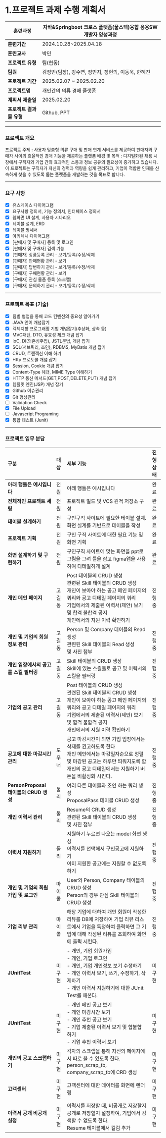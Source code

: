 # 1.프로젝트 과제 수행 계획서

| **훈련과정** | 자바&Springboot 크로스 플랫폼(풀스택)융합 응용SW개발자 양성과정 |
| --- | --- |
| **훈련기간** | 2024.10.28~2025.04.18 |
| **훈련교사** | 박민 |
| **프로젝트 유형** | 팀(협동) |
| **팀원** | 김정빈(팀장), 강수연, 정민지, 정현의, 이동욱, 한혜진 |
| **프로젝트 기간** | 2025.02.07 ~ 2025.02.20 |
| **프로젝트명** | 개인간의 의류 경매 플랫폼 |
| **계획서 제출일** | 2025.02.20 |
| **프로젝트 결과물 유형** | Github, PPT |

---

###  프로젝트 개요
프로젝트 주제 : 사용자 맞춤형 의류 구매 및 판매 연계 서비스를 제공하여 판매자와 구매자 사이의 효율적인 경매 기능을 제공하는 플랫폼
배경 및 목적 : 디지털화된 채용 시장에서 구직자와 기업 간의 효과적인 소통과 정보 공유의 필요성이 증가하고 있습니다. 이 프로젝트는 구직자가 자신의 경력과 역량을 쉽게 관리하고, 기업이 적합한 인재를 신속하게 찾을 수 있도록 돕는 플랫폼을 개발하는 것을 목표로 합니다.

---

### 요구 사항

- [x]  유스케이스 다이어그램
- [x]  요구사항 정의서, 기능 정의서, 인터페이스 정의서
- [x]  웹화면 UI 설계, 사용자 시나리오
- [x]  테이블 설계, ERD
- [x]  테이블 명세서
- [x]  아키텍처 다이어그램
- [x]  [판매자 및 구매자] 등록 및 로그인
- [x]  [판매자 및 구매자] 검색 기능
- [x]  [판매자] 상품등록 관리 - 보기/등록/수정/삭제
- [x]  [판매자] 판매현황 관리 - 보기
- [x]  [판매자] 답변하기 관리 - 보기/등록/수정/삭제 
- [x]  [구매자] 구매현황 관리 - 보기
- [x]  [구매자] 관심 물품 등록 (스크랩)
- [x]  [구매자] 문의하기 관리 - 보기/등록/수정/삭제
---

### 프로젝트 목표 (기술)

- [x]  팀별 협업을 통해 코드 컨벤션의 중요성 알아가기
- [x]  JAVA 언어 개념잡기
- [x]  객체지향 프로그래밍 기법 개념잡기(추상화, 상속 등)
- [x]  MVC패턴, DTO, 유효성 체크 개념 잡기
- [x]  IoC, DI(의존성주입), JSTL문법, 개념 잡기
- [x]  SQL(서브쿼리, 조인), RDBMS, MyBatis 개념 잡기
- [x]  CRUD, 트랜잭션 이해 하기
- [x]  Http 프로토콜 개념 잡기
- [x]  Session, Cookie 개념 잡기
- [x]  Content-Type 헤더, MIME Type 이해하기
- [x]  HTTP 통신 메서드(GET,POST,DELETE,PUT) 개념 잡기
- [x]  템플릿 엔진(JSP) 개념 잡기
- [x]  Github 이슈관리
- [x]  Git 형상관리
- [ ]  Validation Check
- [x]  File Upload
- [ ]  Javascript Programing
- [x]  통합 테스트 (Junit)

---

### 프로젝트 임무 분담
| **구분**                               | **대상** | **세부 기능**                                                                                                                                                                                                                    | **진행 상태** |
|:-------------------------------------- |:-------- |:-------------------------------------------------------------------------------------------------------------------------------------------------------------------------------------------------------------------------------- |:------------- |
| **아래 행들은 예시입니다**             | 전원     | 아래 행들은 예시입니다                                                                                                                                                                                                           | 완료          |
| **전체적인 프로젝트 세팅**             | 전원     | 프로젝트 빌드 및 VCS 원격 저장소 구성                                                                                                                                                                                            | 완료          |
| **테이블 설계하기**                    | 전원     | 구인구직 사이트에 필요한 테이블 설계. 화면 설계를 기반으로 테이블을 작성                                                                                                                                                         | 완료          |
| **프로젝트 기획**                      | 전원     | 구인 구직 사이트에 대한 필요 기능 및 화면 기획                                                                                                                                                                                   | 완료          |
| **화면 설계하기 및 구현하기**          | 전원     | 구인구직 사이트에 맞는 화면을 ppt로 그림을 그려 틀을 잡고 figma앱을 사용하여 디테일하게 설계                                                                                                                                     | 완료          |
| **개인 메인 페이지**                   | 고길동   | Post 테이블의 CRUD 생성<br>관련된 Skill 테이블의 CRUD 생성<br>개인이 보아야 하는 공고 메인 페이지의 쿼리와 공고 디테일 페이지의 쿼리<br>기업에서의 제출된 이력서(제안) 보기 및 합격 불합격 공지<br>개인에서의 지원 이력 확인하기 | 진행 중       |
| **개인 및 기업의 회원 정보 관리**      | 고길동   | Person 및 Company 테이블의 Read 생성<br>관련된 Skill 테이블의 Read 생성<br>및 사진 첨부                                                                                                                                          | 진행 중       |
| **개인 입장에서의 공고를 스킬 필터링** | 고길동   | Skill 테이블의 CRUD 생성<br>Skill에 있는 스킬들로 공고 및 이력서의 스킬을 필터링                                                                                                                                                 | 진행 중       |
| **기업의 공고 관리**                   | 고길동   | Post 테이블의 CRUD 생성<br>관련된 Skill 테이블의 CRUD 생성<br>개인이 보아야 하는 공고 메인 페이지의 쿼리와 공고 디테일 페이지의 쿼리<br>기업에서의 제출된 이력서(제안) 보기 및 합격 불합격 공지<br>개인에서의 지원 이력 확인하기 | 진행 중       |
| **공고에 대한 마감시간 관리**          | 도우너   | 공고 마감시간이 되면 기업 입장에서는 삭제를 권고하도록 한다<br>개인 메인에서는 마감일자순으로 정렬 및 마감된 공고는 하루만 띄워지도록 함<br>개인의 공고 디테일에서는 지원하기 버튼을 비활성화 시킨다.                            | 진행 중       |
| **PersonProposal 테이블의 CRUD 생성**  | 둘리     | 여러 다른 테이블과 조인 하는 쿼리 생성<br>ProposalPass 테이블 CRUD 생성                                                                                                                                                          | 진행 중       |
| **개인 이력서 관리**                   | 둘리     | Resume의 CRUD 생성<br>관련된 Skill 테이블의 CRUD 생성<br>및 사진 첨부                                                                                                                                                            | 진행 중       |
| **이력서 지원하기**                    | 둘리     | 지원하기 누르면 나오는 model 화면 생성<br>이력서를 선택해서 구인공고에 지원하기<br>이미 지원한 공고에는 지원할 수 없도록 하기                                                                                                    | 진행 중       |
| **개인 및 기업의 회원가입 및 로그인**  | 마이콜   | User와 Person, Company 테이블의 CRUD 생성<br>Person의 경우 관심 Skill 테이블의 CRUD 생성                                                                                                                                         | 진행 중       |
| **기업 리뷰 관리**                     | 마이콜   | 해당 기업에 대하여 개인 회원이 작성한 리뷰를 DB에 저장하여 기업 리뷰 리스트에서 기업을 특정하여 클릭하면 그 기업에 대해 작성된 리뷰를 조회하여 화면에 출력 시킨다.                                                               | 진행 중       |
| **JUnitTest**                          | 미구현   | - 개인, 기업 회원가입<br>- 개인, 기업 로그인<br>- 개인, 기업 개인정보 보기 수정하기<br>- 개인 이력서 보기, 쓰기, 수정하기, 삭제하기<br>- 개인 이력서 지원하기에 대한 JUnit Test를 해본다.                                        | 미구현        |
| **JUnitTest**                          | 미구현   | - 개인 메인 공고 보기<br>- 개인 마감시간 보기<br>- 개인 추천 공고 보기<br>- 기업 제출된 이력서 보기 및 합불합 하기<br>- 기업 추천 이력서 보기                                                                                    | 미구현        |
| **개인의 공고 스크랩하기**             | 미구현   | 각자의 스크랩을 통해 자신의 페이지에서 따로 볼 수 있도록 한다.<br>person_scrap_tb, company_scrap_tb에 CRD 생성                                                                                                                   | 미구현        |
| **고객센터**                           | 미구현   | 고객센터에 대한 데이터를 화면에 렌더링                                                                                                                                                                                           | 미구현        |
| **이력서 공개 비공개 설정**            | 미구현   | 이력서를 저장할 때, 비공개로 저장할지 공개로 저장할지 설정하여, 기업에서 검색할 수 없도록 한다.<br>Resume 테이블에서 컬럼 추가                                                                                                   | 미구현        |

